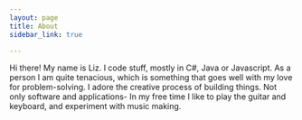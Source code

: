 ```yaml
---
layout: page
title: About
sidebar_link: true

---
```

<p class="message"> Hi there! My name is Liz. I code stuff, mostly in C#, Java or Javascript. As a person I am quite tenacious, which is something that goes well with my love for problem-solving. I adore the creative process of building things. Not only software and applications- In my free time I like to play the guitar and keyboard, and experiment with music making. 

</p>